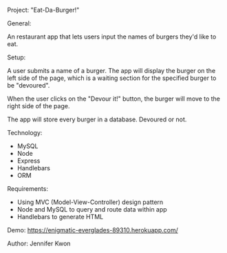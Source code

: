 Project: "Eat-Da-Burger!"

General:

An restaurant app that lets users input the names of burgers they'd like to eat.

Setup:

A user submits a name of a burger. The app will display the burger on the left side of the page, which is a waiting section for the specified burger to be "devoured".

When the user clicks on the "Devour it!" button, the burger will move to the right side of the page.

The app will store every burger in a database. Devoured or not.

Technology:

- MySQL 
- Node 
- Express 
- Handlebars
- ORM 

Requirements: 

- Using MVC (Model-View-Controller) design pattern
- Node and MySQL to query and route data within app
- Handlebars to generate HTML

Demo: https://enigmatic-everglades-89310.herokuapp.com/

Author:
Jennifer Kwon
